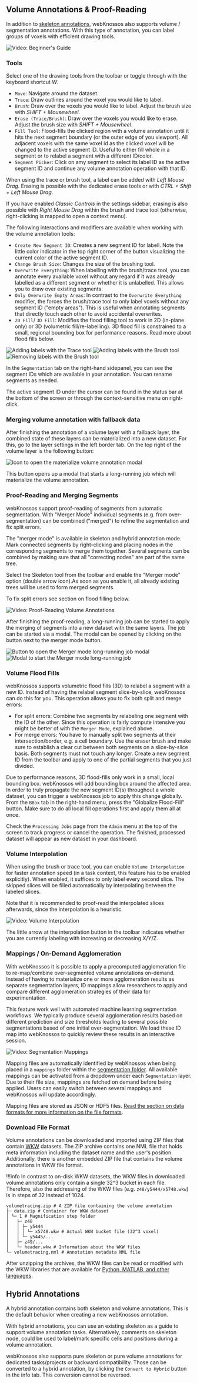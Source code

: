 ## Volume Annotations & Proof-Reading

In addition to [skeleton annotations](./skeleton_annotation.md), webKnossos also supports volume / segmentation annotations.
With this type of annotation, you can label groups of voxels with efficient drawing tools.

![Video: Beginner's Guide](https://www.youtube.com/watch?v=jsz0tc3tuKI&t=372s)


### Tools
Select one of the drawing tools from the toolbar or toggle through with the keyboard shortcut *W*.

- `Move`: Navigate around the dataset.
- `Trace`: Draw outlines around the voxel you would like to label.
- `Brush`: Draw over the voxels you would like to label. Adjust the brush size with *SHIFT + Mousewheel*.
- `Erase (Trace/Brush)`: Draw over the voxels you would like to erase. Adjust the brush size with *SHIFT + Mousewheel*.
- `Fill Tool`: Flood-fills the clicked region with a volume annotation until it hits the next segment boundary (or the outer edge of you viewport). All adjacent voxels with the same voxel id as the clicked voxel will be changed to the active segment ID. Useful to either fill whole in a segment or to relabel a segment with a different ID/color.
- `Segment Picker`: Click on amy segment to select its label ID as the active segment ID and continue any volume annotation operation with that ID.

When using the trace or brush tool, a label can be added with *Left Mouse Drag*.
Erasing is possible with the dedicated erase tools or with *CTRL + Shift + Left Mouse Drag*.

If you have enabled *Classic Controls* in the settings sidebar, erasing is also possible with *Right Mouse Drag* within the brush and trace tool (otherwise, right-clicking is mapped to open a context menu).

The following interactions and modifiers are available when working with the volume annotation tools:
- `Create New Segment ID`: Creates a new segment ID for labell. Note the little color indicator in the top right corner of the button visualizing the current color of the active segment ID.
- `Change Brush Size`: Changes the size of the brushing tool. 
- `Overwrite Everything`: When labelling with the brush/trace tool, you can annotate every available voxel without any regard if it was already labelled as a different segment or whether it is unlabelled. This allows you to draw over existing segments.
- `Only Overwrite Empty Areas`: In contrast to the `Overwrite Everything` modifier, the forces the brush/trace tool to only label voxels without any segment ID ("empty areas"). This is useful when annotating segments that directly touch each other to avoid accidental overwrites.
- `2D Fill`/ `3D Fill`: Modifies the flood filling tool to work in 2D (in-plane only) or 3D (volumetric fill/re-labelling). 3D flood fill is constrained to a small, regional bounding box for performance reasons. Read more about flood fills below.

![Adding labels with the Trace tool](./images/volume_trace.gif)
![Adding labels with the Brush tool](./images/volume_brush.gif)
![Removing labels with the Brush tool](./images/volume_delete.gif)

In the `Segmentation` tab on the right-hand sidepanel, you can see the segment IDs which are available in your annotation. You can rename segments as needed.

The active segment ID under the cursor can be found in the status bar at the bottom of the screen or through the context-sensitive menu on right-click.

### Merging volume annotation with fallback data

After finishing the annotation of a volume layer with a fallback layer, the combined state of these layers can be materialized into a new dataset. For this, go to the layer settings in the left border tab. On the top right of the volume layer is the following button:

![Icon to open the materialize volume annotation modal](./images/materialize_volume_annotation_icon.jpg)

This button opens up a modal that starts a long-running job which will materialize the volume annotation.


### Proof-Reading and Merging Segments

webKnossos support proof-reading of segments from automatic segmentation. With "Merger Mode" individual segments (e.g. from over-segmentation) can be combined ("merged") to refine the segmentation and fix split errors. 

The "merger mode" is available in skeleton and hybrid annotation mode. Mark connected segments by right-clicking and placing nodes in the corresponding segments to merge them together. Several segments can be combined by making sure that all "correcting nodes" are part of the same tree.

Select the Skeleton tool from the toolbar and enable the "Merger mode" option (double arrow icon).As soon as you enable it, all already existing trees will be used to form merged segments.

To fix split errors see section on flood filling below.

![Video: Proof-Reading Volume Annotations](https://www.youtube.com/watch?v=Sq4AuWanK14)

After finishing the proof-reading, a long-running job can be started to apply the merging of segments into a new dataset with the same layers. The job can be started via a modal. The modal can be opened by clicking on the button next to the merger mode button.

![Button to open the Merger mode long-running job modal](./images/start_merger_mode_job_modal_button.jpg)
![Modal to start the Merger mode long-running job](./images/start_merger_mode_job_modal.jpg)

### Volume Flood Fills
webKnossos supports volumetric flood fills (3D) to relabel a segment with a new ID. Instead of having the relabel segment slice-by-slice, webKnossos can do this for you. This operation allows you to fix both split and merge errors:

- For split errors: Combine two segments by relabeling one segment with the ID of the other. Since this operation is fairly compute intensive you might be better of with the `Merger Mode`, explained above.
- For merge errors: You have to manually split two segments at their intersection/border, e.g. a cell boundary. Use the eraser brush and make sure to establish a clear cut between both segments on a slice-by-slice basis. Both segments must not touch any longer. Create a new segment ID from the toolbar and apply to one of the partial segments that you just divided. 

Due to performance reasons, 3D flood-fills only work in a small, local bounding box. webKnossos will add bounding box around the affected area. In order to truly propagate the new segment ID(s) throughout a whole dataset, you can trigger a webKnossos job to apply this change globally. From the `BBox` tab in the right-hand menu, press the "Globalize Flood-Fill" button. Make sure to do all local fill operations first and apply them all at once.

Check the `Processing Jobs` page from the `Admin` menu at the top of the screen to track progress or cancel the operation. The finished, processed dataset will appear as new dataset in your dashboard.

### Volume Interpolation
When using the brush or trace tool, you can enable `Volume Interpolation` for faster annotation speed (in a task context, this feature has to be enabled explicitly).
When enabled, it suffices to only label every second slice. The skipped slices will be filled automatically by interpolating between the labeled slices.

Note that it is recommended to proof-read the interpolated slices afterwards, since the interpolation is a heuristic.

![Video: Volume Interpolation](https://www.youtube.com/watch?v=-nYv0hA1k4A)

The little arrow at the interpolation button in the toolbar indicates whether you are currently labeling with increasing or decreasing X/Y/Z.

### Mappings / On-Demand Agglomeration
With webKnossos it is possible to apply a precomputed agglomeration file to re-map/combine over-segmented volume annotations on-demand. Instead of having to materialize one or more agglomeration results as separate segmentation layers, ID mappings allow researchers to apply and compare different agglomeration strategies of their data for experimentation. 

This feature work well with automated machine learning segmentation workflows. We typically produce several agglomeration results based on different prediction and size thresholds leading to several possible segmentations based of one initial over-segmentation. We load these ID map into webKnossos to quickly review these results in an interactive session.

![Video: Segmentation Mappings](https://www.youtube.com/watch?v=ZmUqyIoA9Gw)

Mapping files are automatically identified by webKnossos when being placed in a `mappings` folder within the [segmentation folder](./data_formats.md#wkw-folder-structure). All available mappings can be activated from a dropdown under each `Segmentation` layer. Due to their file size, mappings are fetched on demand before being applied. Users can easily switch between several mappings and webKnossos will update accordingly.

Mapping files are stored as JSON or HDF5 files. [Read the section on data formats for more information on the file formats](./data_formats.md#id_mappings).

<!-- ![An example of applying a mapping file to agglomerate individual segments from an automated over-segmentation. webKnossos applies the agglomeration on-demand and allows for quick reviews of different agglomeration strategies.](videos/11_mapping.mp4) -->

### Download File Format
Volume annotations can be downloaded and imported using ZIP files that contain [WKW](./data_formats.md#wkw-datasets) datasets.
The ZIP archive contains one NML file that holds meta information including the dataset name and the user's position.
Additionally, there is another embedded ZIP file that contains the volume annotations in WKW file format.

!!!info
    In contrast to on-disk WKW datasets, the WKW files in downloaded volume annotations only contain a single 32^3 bucket in each file.
    Therefore, also the addressing of the WKW files (e.g. `z48/y5444/x5748.wkw`) is in steps of 32 instead of 1024.

```
volumetracing.zip # A ZIP file containing the volume annotation
├─ data.zip # Container for WKW dataset
│ └─ 1 # Magnification step folder
│   ├─ z48
│   │ ├─ y5444
│   │ │ └─ x5748.wkw # Actual WKW bucket file (32^3 voxel)
│   │ └─ y5445/...
│   ├─ z49/...
│   └─ header.wkw # Information about the WKW files
└─ volumetracing.nml # Annotation metadata NML file
```

After unzipping the archives, the WKW files can be read or modified with the WKW libraries that are available for [Python, MATLAB, and other languages](https://github.com/scalableminds/webknossos-wrap/). 

## Hybrid Annotations

A hybrid annotation contains both skeleton and volume annotations. 
This is the default behavior when creating a new webKnossos annotation.

With hybrid annotations, you can use an existing skeleton as a guide to support volume annotation tasks.
Alternatively, comments on skeleton node, could be used to label/mark specific cells and positions during a volume annotation.

webKnossos also supports pure skeleton or pure volume annotations for dedicated tasks/projects or backward compatibility. 
Those can be converted to a hybrid annotation, by clicking the `Convert to Hybrid` button in the info tab.
This conversion cannot be reversed.
